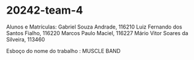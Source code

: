 # 20242-team-4
Alunos e Matrículas: 
Gabriel Souza Andrade, 116210
Luiz Fernando dos Santos Fialho, 116220
Marcos Paulo Maciel, 116227
Mário Vitor Soares da Silveira, 113460

Esboço do nome do trabalho : MUSCLE BAND
